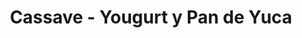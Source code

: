 ---
title: "Cassave - Yougurt y Pan de Yuca"
url: /ibarra/cassave-yougurt-y-pan-de-yuca/
shop: quiosco
---